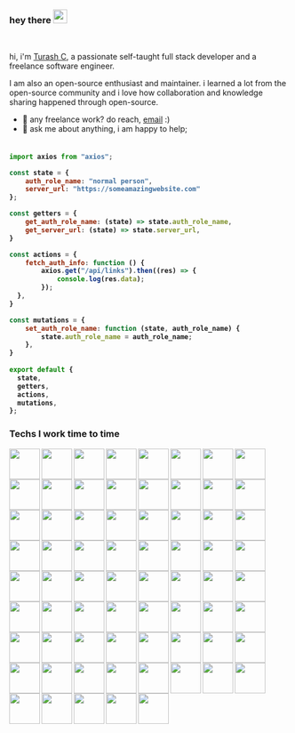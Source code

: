 <!-- <img src="https://raw.githubusercontent.com/turashrocks/html-dashboard-new/main/application-screenshot3.png"> -->


### hey there <img src="https://media.giphy.com/media/hvRJCLFzcasrR4ia7z/giphy.gif" width="25px">

<br />

hi, i'm [Turash C](https://ebuilders.pro/), a passionate self-taught full stack developer and a freelance software engineer. 

I am also an open-source enthusiast and maintainer. i learned a lot from the open-source community and i love how collaboration and knowledge sharing happened through open-source.
  
- 💼 any freelance work? do reach, [email](mailto:turash.chowdhury@gmail.com) :)
- 💬 ask me about anything, i am happy to help;

<h4>
    
```javascript
​
import axios from "axios";

const state = {
    auth_role_name: "normal person",
    server_url: "https://someamazingwebsite.com"
};

const getters = {
    get_auth_role_name: (state) => state.auth_role_name,
    get_server_url: (state) => state.server_url,
}

const actions = {
    fetch_auth_info: function () {
        axios.get("/api/links").then((res) => {
            console.log(res.data);
        });
  },
}

const mutations = {
    set_auth_role_name: function (state, auth_role_name) {
        state.auth_role_name = auth_role_name;
    },
}   
​
export default {
  state,
  getters,
  actions,
  mutations,
};

```
</h4>

<h3>Techs I work time to time </h3>

<p>
<img align="left" src="https://raw.githubusercontent.com/turashrocks/turashrocks/main/svg-logo/php.svg" width="55" height="55" />
<img align="left" src="https://raw.githubusercontent.com/turashrocks/turashrocks/main/svg-logo/laravel.svg" width="55" height="55" />
<img align="left" src="https://raw.githubusercontent.com/turashrocks/turashrocks/main/svg-logo/composer.svg" width="55" height="55" />
<img align="left" src="https://raw.githubusercontent.com/turashrocks/turashrocks/main/svg-logo/js.svg" width="55" height="55" />
<img align="left" src="https://raw.githubusercontent.com/turashrocks/turashrocks/main/svg-logo/npm.svg" width="55" height="55" />
<img align="left" src="https://raw.githubusercontent.com/turashrocks/turashrocks/main/svg-logo/vue-js.svg" width="55" height="55" />
<img align="left" src="https://raw.githubusercontent.com/turashrocks/turashrocks/main/svg-logo/react-js.svg" width="55" height="55" />
<img align="left" src="https://raw.githubusercontent.com/turashrocks/turashrocks/main/svg-logo/rxjs.svg" width="55" height="55" />
<img align="left" src="https://raw.githubusercontent.com/turashrocks/turashrocks/main/svg-logo/nginx.svg" width="55" height="55" />
<img align="left" src="https://raw.githubusercontent.com/turashrocks/turashrocks/main/svg-logo/codeigniter.svg" width="55" height="55" />
<img align="left" src="https://raw.githubusercontent.com/turashrocks/turashrocks/main/svg-logo/magento.svg" width="55" height="55" />
<img align="left" src="https://raw.githubusercontent.com/turashrocks/turashrocks/main/svg-logo/wordpress.svg" width="55" height="55" />
<img align="left" src="https://raw.githubusercontent.com/turashrocks/turashrocks/main/svg-logo/cpanel.svg" width="55" height="55" />
<img align="left" src="https://raw.githubusercontent.com/turashrocks/turashrocks/main/svg-logo/gsap.svg" width="55" height="55" />
<img align="left" src="https://raw.githubusercontent.com/turashrocks/turashrocks/main/svg-logo/css.svg" width="55" height="55" />
<img align="left" src="https://raw.githubusercontent.com/turashrocks/turashrocks/main/svg-logo/jquery.svg" width="55" height="55" />
<img align="left" src="https://raw.githubusercontent.com/turashrocks/turashrocks/main/svg-logo/webpack.svg" width="55" height="55" />
<img align="left" src="https://raw.githubusercontent.com/turashrocks/turashrocks/main/svg-logo/gulp.svg" width="55" height="55" />
<img align="left" src="https://raw.githubusercontent.com/turashrocks/turashrocks/main/svg-logo/grunt.svg" width="55" height="55" />
<img align="left" src="https://raw.githubusercontent.com/turashrocks/turashrocks/main/svg-logo/gatsby.svg" width="55" height="55" />
<img align="left" src="https://raw.githubusercontent.com/turashrocks/turashrocks/main/svg-logo/mysql.svg" width="55" height="55" />
<img align="left" src="https://raw.githubusercontent.com/turashrocks/turashrocks/main/svg-logo/xampp.svg" width="55" height="55" />
<img align="left" src="https://raw.githubusercontent.com/turashrocks/turashrocks/main/svg-logo/node-js.svg" width="55" height="55" />
<img align="left" src="https://raw.githubusercontent.com/turashrocks/turashrocks/main/svg-logo/token.svg" width="55" height="55" />
<img align="left" src="https://raw.githubusercontent.com/turashrocks/turashrocks/main/svg-logo/angular.svg" width="55" height="55" />
<img align="left" src="https://raw.githubusercontent.com/turashrocks/turashrocks/main/svg-logo/nextjs.svg" width="55" height="55" />
<img align="left" src="https://raw.githubusercontent.com/turashrocks/turashrocks/main/svg-logo/nuxt-js.svg" width="55" height="55" />
<img align="left" src="https://raw.githubusercontent.com/turashrocks/turashrocks/main/svg-logo/blitz.svg" width="55" height="55" />
<img align="left" src="https://raw.githubusercontent.com/turashrocks/turashrocks/main/svg-logo/typescript.svg" width="55" height="55" />
<img align="left" src="https://raw.githubusercontent.com/turashrocks/turashrocks/main/svg-logo/es6.svg" width="55" height="55" />
<img align="left" src="https://raw.githubusercontent.com/turashrocks/turashrocks/main/svg-logo/cakephp.svg" width="55" height="55" />
<img align="left" src="https://raw.githubusercontent.com/turashrocks/turashrocks/main/svg-logo/graphql.svg" width="55" height="55" />
<img align="left" src="https://raw.githubusercontent.com/turashrocks/turashrocks/main/svg-logo/apollo.svg" width="55" height="55" />
<img align="left" src="https://raw.githubusercontent.com/turashrocks/turashrocks/main/svg-logo/docker.svg" width="55" height="55" />
<img align="left" src="https://raw.githubusercontent.com/turashrocks/turashrocks/main/svg-logo/tailwindcss.svg" width="55" height="55" />
<img align="left" src="https://raw.githubusercontent.com/turashrocks/turashrocks/main/svg-logo/bootstrap.svg" width="55" height="55" />
<img align="left" src="https://raw.githubusercontent.com/turashrocks/turashrocks/main/svg-logo/material-ui.svg" width="55" height="55" />
<img align="left" src="https://raw.githubusercontent.com/turashrocks/turashrocks/main/svg-logo/flat.svg" width="55" height="55" />
<img align="left" src="https://raw.githubusercontent.com/turashrocks/turashrocks/main/svg-logo/vuetify.svg" width="55" height="55" />
<img align="left" src="https://raw.githubusercontent.com/turashrocks/turashrocks/main/svg-logo/semantic-ui.svg" width="55" height="55" />
<img align="left" src="https://raw.githubusercontent.com/turashrocks/turashrocks/main/svg-logo/github.svg" width="55" height="55" />
<img align="left" src="https://raw.githubusercontent.com/turashrocks/turashrocks/main/svg-logo/gitlab.svg" width="55" height="55" />
<img align="left" src="https://raw.githubusercontent.com/turashrocks/turashrocks/main/svg-logo/digitalocean.svg" width="55" height="55" />
<img align="left" src="https://raw.githubusercontent.com/turashrocks/turashrocks/main/svg-logo/aws.svg" width="55" height="55" />
<img align="left" src="https://raw.githubusercontent.com/turashrocks/turashrocks/main/svg-logo/aws-api.svg" width="55" height="55" />
<img align="left" src="https://raw.githubusercontent.com/turashrocks/turashrocks/main/svg-logo/aws-ec2.svg" width="55" height="55" />
<img align="left" src="https://raw.githubusercontent.com/turashrocks/turashrocks/main/svg-logo/aws-dynamodb.svg" width="55" height="55" />
<img align="left" src="https://raw.githubusercontent.com/turashrocks/turashrocks/main/svg-logo/microsoft-azure.svg" width="55" height="55" />
<img align="left" src="https://raw.githubusercontent.com/turashrocks/turashrocks/main/svg-logo/heroku.svg" width="55" height="55" />
<img align="left" src="https://raw.githubusercontent.com/turashrocks/turashrocks/main/svg-logo/google-cloud.svg" width="55" height="55" />
<img align="left" src="https://raw.githubusercontent.com/turashrocks/turashrocks/main/svg-logo/webrtc.svg" width="55" height="55" />
<img align="left" src="https://raw.githubusercontent.com/turashrocks/turashrocks/main/svg-logo/vercel.svg" width="55" height="55" />
<img align="left" src="https://raw.githubusercontent.com/turashrocks/turashrocks/main/svg-logo/firebase.svg" width="55" height="55" />
<img align="left" src="https://raw.githubusercontent.com/turashrocks/turashrocks/main/svg-logo/android-studio.svg" width="55" height="55" />
<img align="left" src="https://raw.githubusercontent.com/turashrocks/turashrocks/main/svg-logo/app-store.svg" width="55" height="55" />
<img align="left" src="https://raw.githubusercontent.com/turashrocks/turashrocks/main/svg-logo/linux.svg" width="55" height="55" />
<img align="left" src="https://raw.githubusercontent.com/turashrocks/turashrocks/main/svg-logo/ubuntu-l.svg" width="55" height="55" />
<img align="left" src="https://raw.githubusercontent.com/turashrocks/turashrocks/main/svg-logo/postman.svg" width="55" height="55" />
<img align="left" src="https://raw.githubusercontent.com/turashrocks/turashrocks/main/svg-logo/visual.svg" width="55" height="55" />
<img align="left" src="https://raw.githubusercontent.com/turashrocks/turashrocks/main/svg-logo/sublime.svg" width="55" height="55" />
<img align="left" src="https://raw.githubusercontent.com/turashrocks/turashrocks/main/svg-logo/intellij.svg" width="55" height="55" />
<img align="left" src="https://raw.githubusercontent.com/turashrocks/turashrocks/main/svg-logo/illustrator.svg" width="55" height="55" />
<img align="left" src="https://raw.githubusercontent.com/turashrocks/turashrocks/main/svg-logo/sketch.svg" width="55" height="55" />
<img align="left" src="https://raw.githubusercontent.com/turashrocks/turashrocks/main/svg-logo/xd.svg" width="55" height="55" />
<img align="left" src="https://raw.githubusercontent.com/turashrocks/turashrocks/main/svg-logo/photoshop.svg" width="55" height="55" />
<img align="left" src="https://raw.githubusercontent.com/turashrocks/turashrocks/main/svg-logo/blender.svg" width="55" height="55" />
<img align="left" src="https://raw.githubusercontent.com/turashrocks/turashrocks/main/svg-logo/3ds-max.svg" width="55" height="55" />
<img align="left" src="https://raw.githubusercontent.com/turashrocks/turashrocks/main/svg-logo/unity.svg" width="55" height="55" />
<img align="left" src="https://raw.githubusercontent.com/turashrocks/turashrocks/main/svg-logo/unreal.svg" width="55" height="55" />
</p>
<br/>
<br/>
<br/>

<br/>


